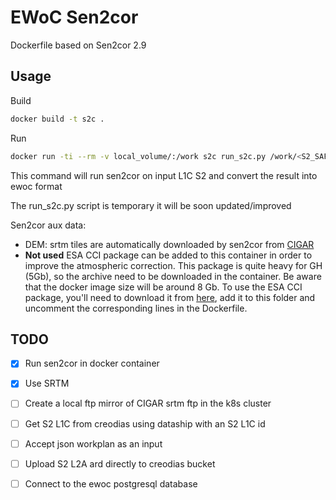 # EWoC Sen2cor
 Dockerfile based on Sen2cor 2.9 
## Usage

Build
```bash
docker build -t s2c .
```
Run
```bash
docker run -ti --rm -v local_volume/:/work s2c run_s2c.py /work/<S2_SAFE> /work/<out_dir>
```
This command will run sen2cor on input L1C S2 and convert the result into ewoc format 

The run_s2c.py script is temporary it will be soon updated/improved

Sen2cor aux data:

- DEM: srtm tiles are automatically downloaded by sen2cor from [CIGAR](http://srtm.csi.cgiar.org/wp-content/uploads/files/srtm_5x5/TIFF/)
- **Not used** ESA CCI package can be added to this container in order to improve the atmospheric correction. This package is quite heavy for GH (5Gb), so the archive need to be downloaded in the container. Be aware that the docker image size will be around 8 Gb. 
To use the ESA CCI package, you'll need to download it from [here](http://maps.elie.ucl.ac.be/CCI/viewer/download.php), add it to this folder and uncomment the corresponding lines in the Dockerfile.


## TODO
- [X] Run sen2cor in docker container

- [X] Use SRTM
- [ ] Create a local ftp mirror of CIGAR srtm ftp in the k8s cluster

- [ ] Get S2 L1C from creodias using dataship with an S2 L1C id 

- [ ] Accept json workplan as an input

- [ ] Upload S2 L2A ard directly to creodias bucket

- [ ] Connect to the ewoc postgresql database
